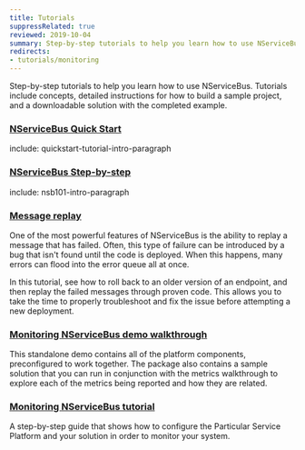 ```yaml
---
title: Tutorials
suppressRelated: true
reviewed: 2019-10-04
summary: Step-by-step tutorials to help you learn how to use NServiceBus, with detailed instructions and downloadable solutions with the completed examples.
redirects:
- tutorials/monitoring
---
```


Step-by-step tutorials to help you learn how to use NServiceBus. Tutorials include concepts, detailed instructions for how to build a sample project, and a downloadable solution with the completed example.


### [NServiceBus Quick Start](quickstart/)

include: quickstart-tutorial-intro-paragraph

### [NServiceBus Step-by-step](nservicebus-step-by-step/)

include: nsb101-intro-paragraph

### [Message replay](message-replay/)

One of the most powerful features of NServiceBus is the ability to replay a message that has failed. Often, this type of failure can be introduced by a bug that isn't found until the code is deployed. When this happens, many errors can flood into the error queue all at once.

In this tutorial, see how to roll back to an older version of an endpoint, and then replay the failed messages through proven code. This allows you to take the time to properly troubleshoot and fix the issue before attempting a new deployment.

### [Monitoring NServiceBus demo walkthrough](monitoring-demo/)

This standalone demo contains all of the platform components, preconfigured to work together. The package also contains a sample solution that you can run in conjunction with the metrics walkthrough to explore each of the metrics being reported and how they are related.

### [Monitoring NServiceBus tutorial](monitoring-setup/)

A step-by-step guide that shows how to configure the Particular Service Platform and your solution in order to monitor your system.
